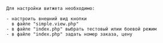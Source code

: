     Для настройки витжета необходимо:
    
    - настроить внешний вид кнопки 
      в файле "simple.view.php"
    - в файле "index.php" выбрать тестовый илии боевой режим
    - в файле "index.php" задать номер заказа, цену
